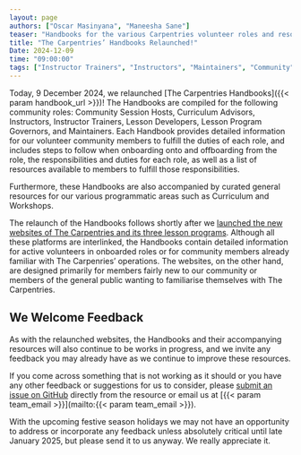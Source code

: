 ```yaml
---
layout: page
authors: ["Oscar Masinyana", "Maneesha Sane"]
teaser: "Handbooks for the various Carpentries volunteer roles and resources are relaunched today!"
title: "The Carpentries’ Handbooks Relaunched!"
Date: 2024-12-09
time: "09:00:00"
tags: ["Instructor Trainers", "Instructors", "Maintainers", "Community", "Handbook"]
---
```


Today, 9 December 2024, we relaunched [The Carpentries Handbooks]({{< param handbook_url >}})! The Handbooks are compiled for the following community roles: Community Session Hosts, Curriculum Advisors, Instructors, Instructor Trainers, Lesson Developers, Lesson Program Governors, and Maintainers. Each Handbook provides detailed information for our volunteer community members to fulfill the duties of each role, and includes steps to follow when onboarding onto and offboarding from the role, the responsibilities and duties for each role, as well as a list of resources available to members to fulfill those responsibilities. 

Furthermore, these Handbooks are also accompanied by curated general resources for our various programmatic areas such as Curriculum and Workshops. 

The relaunch of the Handbooks follows shortly after we [launched the new websites of The Carpentries and its three lesson programs](/blog/2024/11/the-carpentries-websites-relaunched/). Although all these platforms are interlinked, the Handbooks contain detailed information for active volunteers in onboarded roles or for community members already familiar with The Carpenries’ operations. The websites, on the other hand, are designed primarily for members fairly new to our community or members of the general public wanting to familiarise themselves with The Carpentries. 

## We Welcome Feedback
As with the relaunched websites, the Handbooks and their accompanying resources will also continue to be works in progress, and we invite any feedback you may already have as we continue to improve these resources. 

If you come across something that is not working as it should or you have any other feedback or suggestions for us to consider, please [submit an issue on GitHub](https://github.com/carpentries/docs.carpentries.org) directly from the resource or email us at [{{< param team_email >}}](mailto:{{< param team_email >}}).  

With the upcoming festive season holidays we may not have an opportunity to address or incorporate any feedback unless absolutely critical until late January 2025, but please send it to us anyway. We really appreciate it. 

